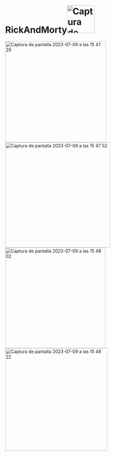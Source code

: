 # RickAndMorty<img width="88" alt="Captura de pantalla 2023-07-09 a las 15 48 51" src="https://github.com/SaraFranciscoBarradoVueling/RickAndMorty/assets/84509536/d16916e0-5255-46ba-9f54-f299a3c3623f">

<img width="322" alt="Captura de pantalla 2023-07-09 a las 15 47 29" src="https://github.com/SaraFranciscoBarradoVueling/RickAndMorty/assets/84509536/7a4bfdeb-0188-4896-bf59-249ffb4594fa">
<img width="335" alt="Captura de pantalla 2023-07-09 a las 15 47 52" src="https://github.com/SaraFranciscoBarradoVueling/RickAndMorty/assets/84509536/7b17da75-e87d-4194-af22-f4a92f8efeb2">
<img width="320" alt="Captura de pantalla 2023-07-09 a las 15 48 02" src="https://github.com/SaraFranciscoBarradoVueling/RickAndMorty/assets/84509536/0241f380-a511-4156-bd9a-5bf781e3e71f">
<img width="327" alt="Captura de pantalla 2023-07-09 a las 15 48 22" src="https://github.com/SaraFranciscoBarradoVueling/RickAndMorty/assets/84509536/2dbe1254-4472-4fd8-ab3e-166def62d76a">
